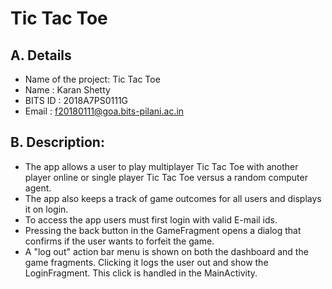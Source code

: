 # Tic Tac Toe

## A. Details
- Name of the project: Tic Tac Toe
- Name : Karan Shetty
- BITS ID : 2018A7PS0111G
- Email : f20180111@goa.bits-pilani.ac.in

## B. Description:
- The app allows a user to play multiplayer Tic Tac Toe with another player online or single player Tic Tac Toe versus a random computer agent.
- The app also keeps a track of game outcomes for all users and displays it on login. 
- To access the app users must first login with valid E-mail ids.
- Pressing the back button in the GameFragment opens a dialog that confirms if the user wants to forfeit the game. 
- A "log out" action bar menu is shown on both the dashboard and the game fragments. Clicking it logs the user out and show the LoginFragment. This click is handled in the MainActivity.
